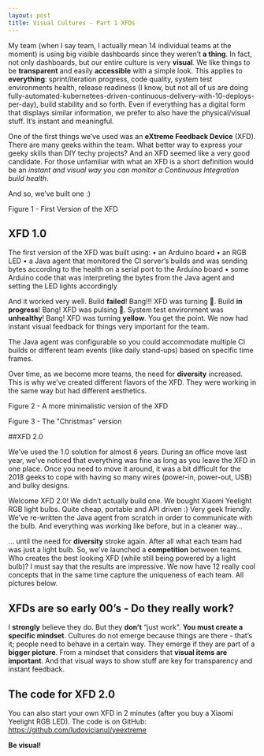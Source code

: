 ```yaml
---
layout: post
title: Visual Cultures - Part 1 XFDs
---
```


My team (when I say team, I actually mean 14 individual teams at the moment) is using big visible dashboards since they weren’t **a thing**. In fact, not only dashboards, but our entire culture is very **visual**. We like things to be **transparent** and easily **accessible** with a simple look. This applies to **everything**: sprint/iteration progress, code quality, system test environments health, release readiness (I know, but not all of us are doing fully-automated-kubernetees-driven-continuous-delivery-with-10-deploys-per-day), build stability and so forth. Even if everything has a digital form that displays similar information, we prefer to also have the physical/visual stuff. It’s instant and meaningful. 

One of the first things we’ve used was an **eXtreme Feedback Device** (XFD). There are many geeks within the team. What better way to express your geeky skills than DIY techy projects? And an XFD seemed like a very good candidate. For those unfamiliar with what an XFD is a short definition would be an _instant and visual way you can monitor a Continuous Integration build health_.

And so, we’ve built one :)

 
Figure 1 - First Version of the XFD

## XFD 1.0
The first version of the XFD was built using:
•	an Arduino board
•	an RGB LED
•	a Java agent that monitored the CI server’s builds and was sending bytes according to the health on a serial port to the Arduino board
•	some Arduino code that was interpreting the bytes from the Java agent and setting the LED lights accordingly
 
And it worked very well. Build **failed**! Bang!!! XFD was turning 🔴. Build **in progress**! Bang! XFD was pulsing 🔵. System test environment was **unhealthy**! Bang! XFD was turning **yellow**. You get the point. We now had instant visual feedback for things very important for the team.

The Java agent was configurable so you could accommodate multiple CI builds or different team events (like daily stand-ups) based on specific time frames.

Over time, as we become more teams, the need for **diversity** increased. This is why we’ve created different flavors of the XFD. They were working in the same way but had different aesthetics.
 
Figure 2 - A more minimalistic version of the XFD

 
Figure 3 - The "Christmas" version

##XFD 2.0

We’ve used the 1.0 solution for almost 6 years. During an office move last year, we’ve noticed that everything was fine as long as you leave the XFD in one place. Once you need to move it around, it was a bit difficult for the 2018 geeks to cope with having so many wires (power-in, power-out, USB) and bulky designs.

Welcome XFD 2.0! We didn’t actually build one. We bought Xiaomi Yeelight RGB light bulbs. Quite cheap, portable and API driven :) Very geek friendly. We’ve re-written the Java agent from scratch in order to communicate with the bulb. And everything was working like before, but in a cleaner way…

… until the need for **diversity** stroke again. After all what each team had was just a light bulb. So, we’ve launched a **competition** between teams. Who creates the best looking XFD (while still being powered by a light bulb)? I must say that the results are impressive. We now have 12 really cool concepts that in the same time capture the uniqueness of each team.
All pictures below.
 
 
 
 
 
 
 
 
 
 
 

## XFDs are so early 00’s - Do they really work?

I **strongly** believe they do. But they **don’t** “just work”. **You must create a specific mindset**. Cultures do not emerge because things are there - that’s it; people need to behave in a certain way. They emerge if they are part of a **bigger picture**. From a mindset that considers that **visual items are important**. And that visual ways to show stuff are key for transparency and instant feedback.

## The code for XFD 2.0
You can also start your own XFD in 2 minutes (after you buy a Xiaomi Yeelight RGB LED). The code is on GitHub: https://github.com/ludovicianul/yeextreme

**Be visual!**

